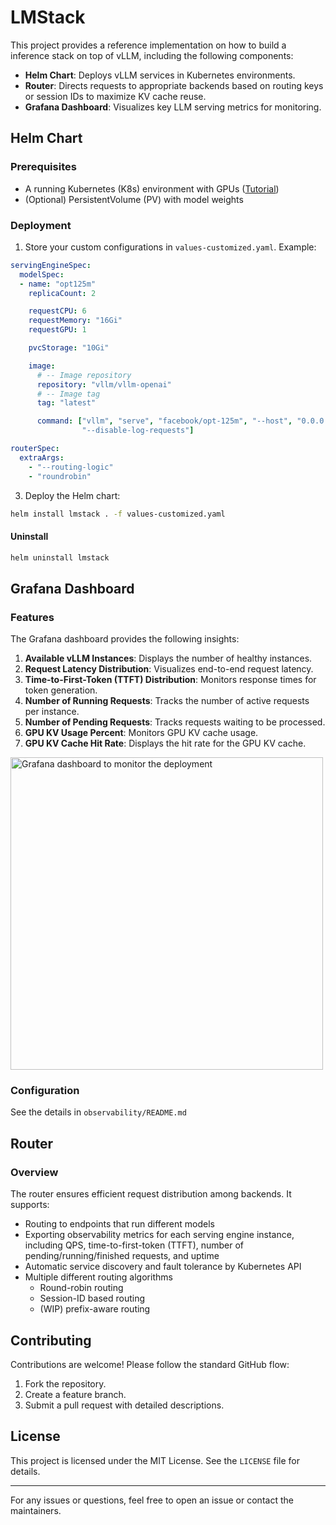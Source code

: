 # LMStack

This project provides a reference implementation on how to build a inference stack on top of vLLM, including the following components:

- **Helm Chart**: Deploys vLLM services in Kubernetes environments.
- **Router**: Directs requests to appropriate backends based on routing keys or session IDs to maximize KV cache reuse.
- **Grafana Dashboard**: Visualizes key LLM serving metrics for monitoring.


## Helm Chart

### Prerequisites

- A running Kubernetes (K8s) environment with GPUs ([Tutorial](https://minikube.sigs.k8s.io/docs/tutorials/nvidia/))
- (Optional) PersistentVolume (PV) with model weights


### Deployment

1. Store your custom configurations in `values-customized.yaml`. Example:
```yaml
servingEngineSpec:
  modelSpec:
  - name: "opt125m"
    replicaCount: 2

    requestCPU: 6
    requestMemory: "16Gi"
    requestGPU: 1

    pvcStorage: "10Gi"

    image:
      # -- Image repository
      repository: "vllm/vllm-openai"
      # -- Image tag
      tag: "latest"

      command: ["vllm", "serve", "facebook/opt-125m", "--host", "0.0.0.0", "--port", "8000",
                "--disable-log-requests"]

routerSpec:
  extraArgs:
    - "--routing-logic"
    - "roundrobin"
```

3. Deploy the Helm chart:

```bash
helm install lmstack . -f values-customized.yaml
```

#### Uninstall

```bash
helm uninstall lmstack
```


## Grafana Dashboard

### Features

The Grafana dashboard provides the following insights:


1. **Available vLLM Instances**: Displays the number of healthy instances.
2. **Request Latency Distribution**: Visualizes end-to-end request latency.
3. **Time-to-First-Token (TTFT) Distribution**: Monitors response times for token generation.
4. **Number of Running Requests**: Tracks the number of active requests per instance.
5. **Number of Pending Requests**: Tracks requests waiting to be processed.
6. **GPU KV Usage Percent**: Monitors GPU KV cache usage.
7. **GPU KV Cache Hit Rate**: Displays the hit rate for the GPU KV cache.

 <img src="https://github.com/user-attachments/assets/225feb01-ac0f-4bf9-9da3-7bf955b2aa56" alt="Grafana dashboard to monitor the deployment" width="500"/>

### Configuration

See the details in `observability/README.md`

## Router

### Overview

The router ensures efficient request distribution among backends. It supports:

- Routing to endpoints that run different models
- Exporting observability metrics for each serving engine instance, including QPS, time-to-first-token (TTFT), number of pending/running/finished requests, and uptime
- Automatic service discovery and fault tolerance by Kubernetes API
- Multiple different routing algorithms
  - Round-robin routing
  - Session-ID based routing
  - (WIP) prefix-aware routing


## Contributing

Contributions are welcome! Please follow the standard GitHub flow:

1. Fork the repository.
2. Create a feature branch.
3. Submit a pull request with detailed descriptions.

## License

This project is licensed under the MIT License. See the `LICENSE` file for details.

---

For any issues or questions, feel free to open an issue or contact the maintainers.

